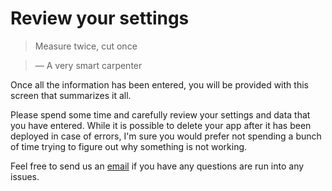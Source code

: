 # Review your settings

> Measure twice, cut once

> — A very smart carpenter

Once all the information has been entered, you will be provided with this screen that summarizes it all.

Please spend some time and carefully review your settings and data that you have entered. While it is possible to delete your app after it has been deployed in case of errors, I'm sure you would prefer not spending a bunch of time trying to figure out why something is not working. 

Feel free to send us an [email](mailto:support@catalyze.io) if you have any questions are run into any issues.

